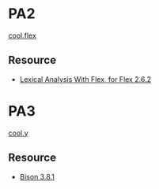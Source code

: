 # PA2

[cool.flex](assignments/PA2/cool.flex)

## Resource

- [Lexical Analysis With Flex, for Flex 2.6.2](https://westes.github.io/flex/manual/)

# PA3

[cool.y](assignments/PA3/cool.y)

## Resource

- [Bison 3.8.1](https://www.gnu.org/software/bison/manual/bison.html)